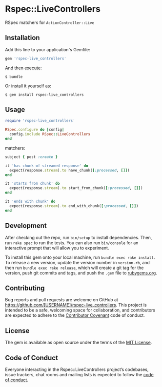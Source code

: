 # Rspec::LiveControllers

RSpec matchers for `ActionController::Live`

## Installation

Add this line to your application's Gemfile:

```ruby
gem 'rspec-live_controllers'
```

And then execute:

    $ bundle

Or install it yourself as:

    $ gem install rspec-live_controllers

## Usage

```ruby
require 'rspec-live_controllers'

RSpec.configure do |config|
  config.include RSpec::LiveControllers
end
```

matchers:

```ruby
subject { post :create }

it 'has chunk of streamed response' do
  expect(response.stream).to have_chunk([:processed, []])
end

it 'starts from chunk' do
  expect(response.stream).to start_from_chunk([:processed, []])
end

it 'ends with chunk' do
  expect(response.stream).to end_with_chunk([:processed, []])
end
```

## Development

After checking out the repo, run `bin/setup` to install dependencies. Then, run `rake spec` to run the tests. You can also run `bin/console` for an interactive prompt that will allow you to experiment.

To install this gem onto your local machine, run `bundle exec rake install`. To release a new version, update the version number in `version.rb`, and then run `bundle exec rake release`, which will create a git tag for the version, push git commits and tags, and push the `.gem` file to [rubygems.org](https://rubygems.org).

## Contributing

Bug reports and pull requests are welcome on GitHub at https://github.com/[USERNAME]/rspec-live_controllers. This project is intended to be a safe, welcoming space for collaboration, and contributors are expected to adhere to the [Contributor Covenant](http://contributor-covenant.org) code of conduct.

## License

The gem is available as open source under the terms of the [MIT License](https://opensource.org/licenses/MIT).

## Code of Conduct

Everyone interacting in the Rspec::LiveControllers project’s codebases, issue trackers, chat rooms and mailing lists is expected to follow the [code of conduct](https://github.com/[USERNAME]/rspec-live_controllers/blob/master/CODE_OF_CONDUCT.md).
